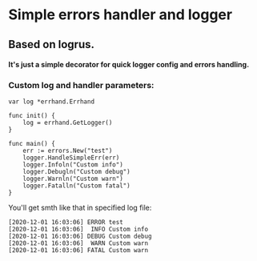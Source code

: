 # Simple errors handler and logger
## Based on logrus. 
#### It's just a simple decorator for quick logger config and errors handling.

### Custom log and handler parameters:
```
var log *errhand.Errhand

func init() {
	log = errhand.GetLogger()
}

func main() {
	err := errors.New("test")
	logger.HandleSimpleErr(err)
	logger.Infoln("Custom info")
	logger.Debugln("Custom debug")
	logger.Warnln("Custom warn")
	logger.Fatalln("Custom fatal")
}
```
You'll get smth like that in specified log file:
```
[2020-12-01 16:03:06] ERROR test
[2020-12-01 16:03:06]  INFO Custom info
[2020-12-01 16:03:06] DEBUG Custom debug
[2020-12-01 16:03:06]  WARN Custom warn
[2020-12-01 16:03:06] FATAL Custom warn
```

